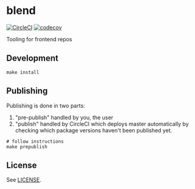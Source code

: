 # blend

[![CircleCI](https://circleci.com/gh/percolate/blend.svg?style=svg&circle-token=74899ca7ec259f273f7002dce8b6a7ab6bd89bc3)](https://circleci.com/gh/percolate/blend)
[![codecov](https://codecov.io/gh/percolate/blend/branch/master/graph/badge.svg?token=S3DgH9fGU2)](https://codecov.io/gh/percolate/blend)

Tooling for frontend repos

## Development

```
make install
```

## Publishing

Publishing is done in two parts:
1. "pre-publish" handled by you, the user
1. "publish" handled by CircleCI which deploys master automatically by checking which package versions haven't been published yet.

```
# follow instructions
make prepublish
```

## License

See [LICENSE](/LICENSE.md).
